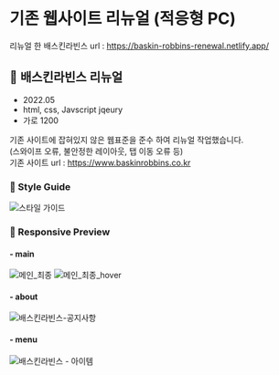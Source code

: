 # 기존 웹사이트 리뉴얼 (적응형 PC)  

리뉴얼 한 배스킨라빈스 
  url : https://baskin-robbins-renewal.netlify.app/

## 📌 배스킨라빈스 리뉴얼
- 2022.05
- html, css, Javscript jqeury
- 가로 1200
  
기존 사이트에 잡혀있지 않은 웹표준을 준수 하여 리뉴얼 작업했습니다.  
(스와이프 오류, 불안정한 레이아웃, 탭 이동 오류 등)  
기존 사이트 url : https://www.baskinrobbins.co.kr  

### 🎨 Style Guide
![스타일 가이드](https://github.com/namoong0917/Baskin-Robbins-Renewal/assets/103318401/faa71679-6a0c-4802-b397-f7b8f7bb4635)
  
### 🎨 Responsive Preview
#### - main
![메인_최종](https://github.com/namoong0917/Baskin-Robbins-Renewal/assets/103318401/c990663d-9fa3-4b28-8858-880c46f4c454)
![메인_최종_hover](https://github.com/namoong0917/Baskin-Robbins-Renewal/assets/103318401/17ef90df-aedb-45ec-a8e8-d7d18ab49b1c)
  
#### - about  

![배스킨라빈스-공지사항](https://github.com/namoong0917/Baskin-Robbins-Renewal/assets/103318401/b34423b2-adf3-41d9-9c54-993fb1bcfaa2)
  
#### - menu  

![배스킨라빈스 - 아이템](https://github.com/namoong0917/Baskin-Robbins-Renewal/assets/103318401/bff574ef-e60c-4971-aa0c-800765961ff1)